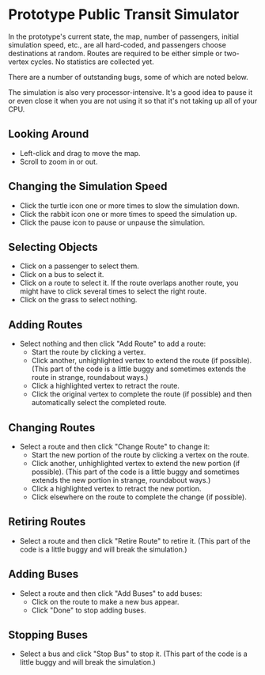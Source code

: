 Prototype Public Transit Simulator
==================================

In the prototype's current state, the map, number of passengers, initial
simulation speed, etc., are all hard-coded, and passengers choose destinations
at random.  Routes are required to be either simple or two-vertex cycles.  No
statistics are collected yet.

There are a number of outstanding bugs, some of which are noted below.

The simulation is also very processor-intensive.  It's a good idea to pause it
or even close it when you are not using it so that it's not taking up all of
your CPU.

Looking Around
--------------

*   Left-click and drag to move the map.
*   Scroll to zoom in or out.

Changing the Simulation Speed
---------------------------

*   Click the turtle icon one or more times to slow the simulation down.
*   Click the rabbit icon one or more times to speed the simulation up.
*   Click the pause icon to pause or unpause the simulation.

Selecting Objects
-----------------

*   Click on a passenger to select them.
*   Click on a bus to select it.
*   Click on a route to select it.  If the route overlaps another route, you
    might have to click several times to select the right route.
*   Click on the grass to select nothing.

Adding Routes
-------------

*   Select nothing and then click "Add Route" to add a route:
    *   Start the route by clicking a vertex.
    *   Click another, unhighlighted vertex to extend the route (if possible).
        (This part of the code is a little buggy and sometimes extends the
        route in strange, roundabout ways.)
    *   Click a highlighted vertex to retract the route.
    *   Click the original vertex to complete the route (if possible) and then
        automatically select the completed route.

Changing Routes
---------------

*   Select a route and then click "Change Route" to change it:
    *   Start the new portion of the route by clicking a vertex on the route.
    *   Click another, unhighlighted vertex to extend the new portion (if
        possible).  (This part of the code is a little buggy and sometimes
        extends the new portion in strange, roundabout ways.)
    *   Click a highlighted vertex to retract the new portion.
    *   Click elsewhere on the route to complete the change (if possible).

Retiring Routes
----------------

*   Select a route and then click "Retire Route" to retire it.  (This part of
    the code is a little buggy and will break the simulation.)

Adding Buses
------------

*   Select a route and then click "Add Buses" to add buses:
    *   Click on the route to make a new bus appear.
    *   Click "Done" to stop adding buses.

Stopping Buses
--------------

*   Select a bus and click "Stop Bus" to stop it.  (This part of the code is a
    little buggy and will break the simulation.)
